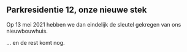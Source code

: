 ## Parkresidentie 12, onze nieuwe stek

Op 13 mei 2021 hebben we dan eindelijk de sleutel gekregen van ons nieuwbouwhuis.

... en de rest komt nog.